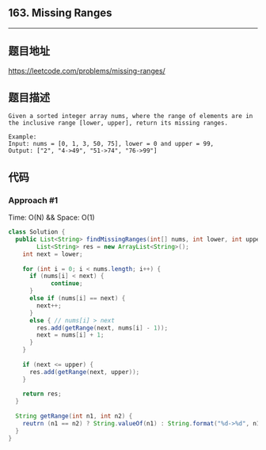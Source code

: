 ## 163. Missing Ranges

----
## 题目地址

https://leetcode.com/problems/missing-ranges/

## 题目描述
```
Given a sorted integer array nums, where the range of elements are in the inclusive range [lower, upper], return its missing ranges.

Example:
Input: nums = [0, 1, 3, 50, 75], lower = 0 and upper = 99,
Output: ["2", "4->49", "51->74", "76->99"]
```

## 代码

### Approach #1 

Time: O(N) && Space: O(1)

```java
class Solution {
  public List<String> findMissingRanges(int[] nums, int lower, int upper) {
		List<String> res = new ArrayList<String>();
    int next = lower;
    
    for (int i = 0; i < nums.length; i++) {
      if (nums[i] < next) {
        	continue;
      }	 
      else if (nums[i] == next) {
        next++;
      }
      else { // nums[i] > next
        res.add(getRange(next, nums[i] - 1));
      	next = nums[i] + 1;
      }
    }
    
    if (next <= upper) {
      res.add(getRange(next, upper));
    }
    
    return res;
  }
  
  String getRange(int n1, int n2) {
    reutrn (n1 == n2) ? String.valueOf(n1) : String.format("%d->%d", n1, n2);
  }
}
```















